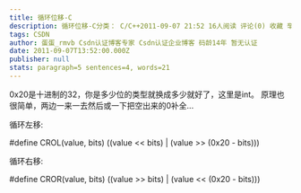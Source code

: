 ```yaml
---
title: 循环位移-C
description: 循环位移-C分类： C/C++2011-09-07 21:52 16人阅读 评论(0) 收藏 举报0x20是十进制的32，你是多少位的类型就换成多少就好了，这里是int。原理也很简单，两边一来一去然后或一下把空出来的0补全...循环左移:#define CROL(value, bits) ((value > (0x20 - bits)))循环右移
tags: CSDN
author: 蛋蛋_rmvb Csdn认证博客专家 Csdn认证企业博客 码龄14年 暂无认证
date: 2011-09-07T13:52:00.000Z
publisher: null
stats: paragraph=5 sentences=4, words=21
---
```

0x20是十进制的32，你是多少位的类型就换成多少就好了，这里是int。
原理也很简单，两边一来一去然后或一下把空出来的0补全...


循环左移:

#define CROL(value, bits) ((value << bits) | (value >> (0x20 - bits)))

循环右移:

#define CROR(value, bits) ((value >> bits) | (value << (0x20 - bits)))
